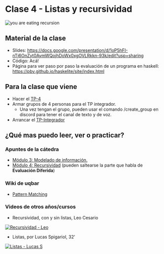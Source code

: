 # Clase 4 - Listas y recursividad

![you are eating recursion](https://images-cdn.9gag.com/photo/aGjD96n_700b.jpg)

## Material de la clase

- Slides: https://docs.google.com/presentation/d/1oP5hFI-nTj6OnZyt0AymWQojhDoWx0xgOVLRkkn-93k/edit?usp=sharing
- Código: Acá!
- Página para ver paso por paso la evaluación de un programa en haskell:
https://pbv.github.io/haskelite/site/index.html

## Para la clase que viene

- Hacer el [TP-4](https://classroom.github.com/a/jGntrckY)
- Armar grupos de 4 personas para el TP integrador.
    - Una vez tengan el grupo, pueden usar el comando /create_group en discord para tener el canal de texto y de voz.
- Arrancar el [TP-Integrador](https://classroom.github.com/a/JPJ55iIS)

## ¿Qué mas puedo leer, ver o practicar?

### Apuntes de la cátedra

- [Módulo 3: Modelado de información.](https://drive.google.com/open?id=11C2UAbP70dP7sTID-ZxJm_a-5ypKxQUEuZr6GVk5yFI)
- [Módulo 4: Recursividad](https://docs.google.com/document/d/1JOlRcFZ7Ehm9gx_wH77MkhvObcyKS7Wqo4Sm8joMJBM/edit) (pueden saltearse la parte que habla de **Evaluación Diferida**)

### Wiki de uqbar

- [Pattern Matching](https://wiki.uqbar.org/wiki/articles/pattern-matching-en-haskell.html)

### Videos de otros años/cursos

- Recursividad, con y sin listas, Leo Cesario

[![Recursividad - Leo](https://img.youtube.com/vi/zR4XVIpKnZg/0.jpg)](https://youtu.be/zR4XVIpKnZg "Recursividad - Leo")

- Listas, por Lucas Spigariol, 32'

[![Listas - Lucas S](https://img.youtube.com/vi/HRBtsachj98/0.jpg)](https://youtu.be/HRBtsachj98 "Listas - Lucas S")
